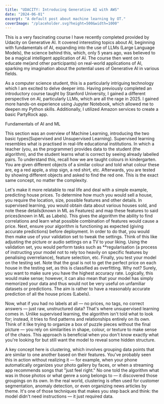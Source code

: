 ```yaml
---
title: "UDACITY: Introducing Generative AI with AWS"
date: "2024-06-01"
excerpt: "A default post about machine learning by OT."
coverImage: "/placeholder.svg?height=500&width=1000"
---
```


This is a very fascinating course I have recently completed provided by Udacity on Generative AI. It covered interesting topics about AI, beginning with fundamentals of AI, expanding into the use of LLMs (Large Language Models), the science behind this, which, only 5 years ago, was believed to be a magical intelligent application of AI. The course then went on to educate me(and other participants) on real-world applications of AI, sparking my imagination about the potential uses of Generative AI in various fields.

As a computer science student, this is a particularly intriguing technology which I am excited to delve deeper into. Having previously completed an introductory course taught by Stanford University, I gained a different perspective on AI, particularly LLMs, which are all the rage in 2025. I gained more hands-on experience using Jupyter Notebook, which allowed me to deepen my Python skills. Additionally, I utilized Amazon services to create a basic PartyRock app. 

Fundamentals of AI and ML

This section was an overview of Machine Learning, introducing the two basic types(Supervised and Unsupervised Learning). Supervised learning resembles what is practised in real-life educational institutions. In which a teacher (you, as the programmer) provides data to the student (the algorithm), and the student learns what is correct by seeing already labelled pairs. To understand this, recall how we are taught colours in kindergarten. You are given different objects of a similar colour and told what colour these are, eg a red apple, a stop sign, a red shirt, etc. Afterwards, you are tested by showing different objects and asked to find the red one. This is the exact same concept, no matter the complexity. 

Let's make it more relatable to real life and deal with a simple example, predicting house prices. To determine how much you would sell a house, you require the location, size, possible features and other details. In supervised learning, you would obtain data about various houses sold, and note these details(known in ML as Features) and map these features to said prices(known in ML as Labels). This gives the algorithm the ability to find correlations and learn what possible combination of features would cause a price. Next, ensure your algorithm is functioning as expected (giving accurate predictions) before deployment. In order to do that, you would then make use of your validation set to tweak the settings. Think of this like adjusting the picture or audio settings on a TV to your liking. Using the validation set, you would perform tasks such as **regularisation (a process of instructing your model not to rely too heavily on specific features by penalising overreliance), feature selection, etc. Finally, you test your model on the testing set. Note that the goal is not to get the perfect price on each house in the testing set, as this is classified as overfitting. Why not? Surely, you want to make sure you have the highest accuracy rate. Logically, this would make sense; however, it can also mean that your model has simply memorized your data and thus would not be very useful on unfamiliar datasets or predictions. The aim is rather to have a reasonably accurate prediction of all the house prices (Labels).

Now, what if you had no labels at all — no prices, no tags, no correct answers — just raw, unstructured data? That's where unsupervised learning comes in. Unlike supervised learning, the algorithm isn't told what to look for; instead, it tries to find patterns and relationships entirely on its own. Think of it like trying to organize a box of puzzle pieces without the final picture — you rely on similarities in shape, colour, or texture to make sense of the chaos. This approach is beneficial when you don't know exactly what you're looking for but still want the model to reveal some hidden structure.

A key concept here is clustering, which involves grouping data points that are similar to one another based on their features. You've probably seen this in action without realizing it — for example, when your phone automatically organizes your photo gallery by faces, or when a streaming app recommends songs that "just feel right." No one told the algorithm what was in those photos or what genre a song belongs to — it discovered those groupings on its own. In the real world, clustering is often used for customer segmentation, anomaly detection, or even organizing news articles by theme. It's one of those techniques that makes you step back and think: the model didn't need instructions — it just required data.
